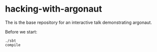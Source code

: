 hacking-with-argonaut
=====================

The is the base repository for an interactive talk demonstrating argonaut.

Before we start:

```
./sbt
compile
```

